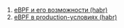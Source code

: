 1. [eBPF и его возможности (habr)](https://habr.com/ru/companies/timeweb/articles/733058/)
2. [eBPF в production-условиях (habr)](https://habr.com/ru/companies/oleg-bunin/articles/712658/)
